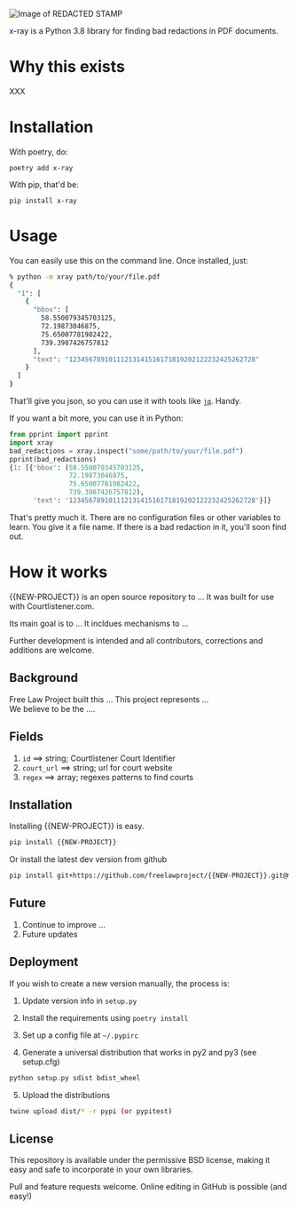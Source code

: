 ![Image of REDACTED STAMP](https://github.com/freelawproject/pdf-redaction-detector/blob/master/Screenshot%20from%202020-12-17%2011-06-09.png)

x-ray is a Python 3.8 library for finding bad redactions in PDF documents.

# Why this exists

XXX

# Installation

With poetry, do:

```text
poetry add x-ray
```

With pip, that'd be:
```text
pip install x-ray
```

# Usage

You can easily use this on the command line. Once installed, just:

```bash
% python -m xray path/to/your/file.pdf
{
  "1": [
    {
      "bbox": [
        58.550079345703125,
        72.19873046875,
        75.65007781982422,
        739.3987426757812
      ],
      "text": "12345678910111213141516171819202122232425262728"
    }
  ]
}
```

That'll give you json, so you can use it with tools like [`jq`][jq]. Handy.

If you want a bit more, you can use it in Python:

```python
from pprint import pprint
import xray
bad_redactions = xray.inspect("some/path/to/your/file.pdf")
pprint(bad_redactions)
{1: [{'bbox': (58.550079345703125,
               72.19873046875,
               75.65007781982422,
               739.3987426757812),
      'text': '12345678910111213141516171819202122232425262728'}]}
```

That's pretty much it. There are no configuration files or other variables to
learn. You give it a file name. If there is a bad redaction in it, you'll soon
find out.

# How it works

{{NEW-PROJECT}} is an open source repository to ...
It was built for use with Courtlistener.com.

Its main goal is to ...
It incldues mechanisms to ...

Further development is intended and all contributors, corrections and additions are welcome.

## Background

Free Law Project built this ...  This project represents ...  
We believe to be the ....


## Fields

1. `id` ==> string; Courtlistener Court Identifier
2. `court_url` ==> string; url for court website
3. `regex` ==>  array; regexes patterns to find courts


## Installation

Installing {{NEW-PROJECT}} is easy.

```sh
pip install {{NEW-PROJECT}}
```


Or install the latest dev version from github

```sh
pip install git+https://github.com/freelawproject/{{NEW-PROJECT}}.git@master
```

## Future

1) Continue to improve ...
2) Future updates

## Deployment

If you wish to create a new version manually, the process is:

1. Update version info in `setup.py`

2. Install the requirements using `poetry install`

3. Set up a config file at `~/.pypirc`

4. Generate a universal distribution that works in py2 and py3 (see setup.cfg)

```sh
python setup.py sdist bdist_wheel
```

5. Upload the distributions

```sh
twine upload dist/* -r pypi (or pypitest)
```

## License

This repository is available under the permissive BSD license, making it easy and safe to incorporate in your own libraries.

Pull and feature requests welcome. Online editing in GitHub is possible (and easy!)

[jq]: https://stedolan.github.io/jq/
